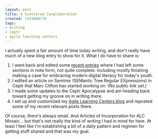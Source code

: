 ```yaml
---
layout: post
title: A Scattered Conglomeration
created: 1415680776
tags:
- writing
- ceptr
- agile learning centers
---
```

<p>I actually spent a fair amount of time today writing, and don't really have much of a new blog entry to show for it. What I do have to share is:</p><ol><li>I went back and edited some <a href="/blog/those-kids-and-their-darn-gadgets">recent entries</a> where I had left some sections in note form, not quite complete. Including mostly finishing making a case for embracing modern digital literacy for today's youth.</li><li>I edited an article on Semtrex (SEMantic Tree Regular EXpressions) in Ceptr that Marc Clifton has started working on. (No public link yet.)</li><li>I made some updates to the Ceptr Apocalypse and am heading back toward getting my groove on in writing there.</li><li>I set up and customized my <a href="http://artbrock.AgileLearningCenters.org">Agile Learning Centers blog</a> and reposted some of my recent relevant posts there.</li></ol><p>Of course, there's always email. And Articles of Incorporation for ALC Mosaic... but that's not really the kind of writing I had in mind for here. At least I feel like I'm establishing a bit of a daily pattern and regimen for getting stuff shared and that was my goal.</p><p>&nbsp;</p>
